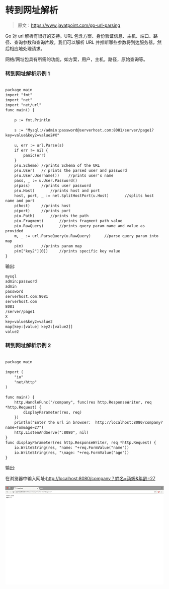 # 转到网址解析

> 原文：<https://www.javatpoint.com/go-url-parsing>

Go 对 url 解析有很好的支持。URL 包含方案、身份验证信息、主机、端口、路径、查询参数和查询片段。我们可以解析 URL 并推断哪些参数将到达服务器，然后相应地处理请求。

网络/网址包具有所需的功能，如方案，用户，主机，路径，原始查询等。

### 转到网址解析示例 1

```

package main
import "fmt"
import "net"
import "net/url"
func main() {

	p := fmt.Println

	s := "Mysql://admin:password@serverhost.com:8081/server/page1?key=value&key2=value2#X"

	u, err := url.Parse(s)
	if err != nil {
		panic(err)
	}
	p(u.Scheme)	//prints Schema of the URL
	p(u.User)	// prints the parsed user and password
	p(u.User.Username())	//prints user's name
	pass, _ := u.User.Password()
	p(pass)		//prints user password
	p(u.Host) 		//prints host and port
	host, port, _ := net.SplitHostPort(u.Host)		 //splits host name and port
	p(host)		//prints host
	p(port)		//prints port
	p(u.Path)		//prints the path
	p(u.Fragment)		//prints fragment path value
	p(u.RawQuery)		//prints query param name and value as provided
	m, _ := url.ParseQuery(u.RawQuery)		//parse query param into map
	p(m)		//prints param map
	p(m["key2"][0])		//prints specific key value
}

```

输出:

```
mysql
admin:password
admin
password
serverhost.com:8081
serverhost.com
8081
/server/page1
X
key=value&key2=value2
map[key:[value] key2:[value2]]
value2 

```

### 转到网址解析示例 2

```

package main

import (
	"io"
	"net/http"
)

func main() {
	http.HandleFunc("/company", func(res http.ResponseWriter, req *http.Request) {
		displayParameter(res, req)
	})
	println("Enter the url in browser:  http://localhost:8080/company?name=Tom&age=27")
	http.ListenAndServe(":8080", nil)
}
func displayParameter(res http.ResponseWriter, req *http.Request) {
	io.WriteString(res, "name: "+req.FormValue("name"))
	io.WriteString(res, "\nage: "+req.FormValue("age"))
}

```

输出:

在浏览器中输入网址:[http://localhost:8080/company？姓名=汤姆&年龄=27](http://localhost:8080/company?name=Tom&age=27)

![Go Url Passing 1](img/76aff33205139a766d08e11a9f519997.png)